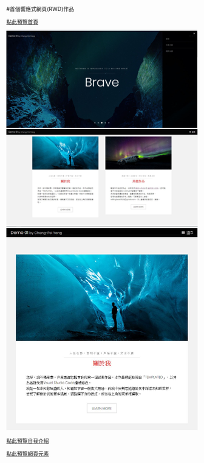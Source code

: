 #首個響應式網頁(RWD)作品

[點此預覽首頁](https://willingheart0526.github.io/0_Demo/Web01/HOME_PAGE.html)

[homepage]:https://github.com/willingheart0526/0_Demo/blob/master/Web01/images/homepage1.JPG
[homepage2]:https://github.com/willingheart0526/0_Demo/blob/master/Web01/images/homepage2.JPG
[homepage3]:https://github.com/willingheart0526/0_Demo/blob/master/Web01/images/homepage3.JPG
[![homepage]](https://willingheart0526.github.io/0_Demo/Web01/HOME_PAGE.html)
[![homepage2]](https://willingheart0526.github.io/0_Demo/Web01/HOME_PAGE.html)
[![homepage3]](https://willingheart0526.github.io/0_Demo/Web01/HOME_PAGE.html)

[點此預覽自我介紹](https://willingheart0526.github.io/0_Demo/Web01/INTRODUCTION.html)

[點此預覽網頁元素](https://willingheart0526.github.io/0_Demo/Web01/WEB_ELEMENTS.html)

